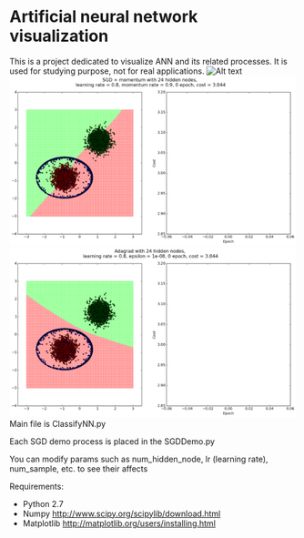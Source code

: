 Artificial neural network visualization
=======================================

This is a project dedicated to visualize ANN and its related processes. It is used for studying purpose, not for real applications.
![Alt text](img/sgd.gif?raw=true)
![Alt text](img/sgdm.gif?raw=true)
![Alt text](img/adagrad.gif?raw=true)
Main file is ClassifyNN.py

Each SGD demo process is placed in the SGDDemo.py

You can modify params such as num_hidden_node, lr (learning rate), num_sample, etc. to see their affects

Requirements:
- Python 2.7
- Numpy http://www.scipy.org/scipylib/download.html
- Matplotlib http://matplotlib.org/users/installing.html
